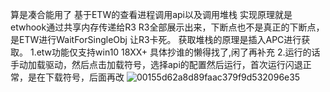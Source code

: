 算是凑合能用了 基于ETW的查看进程调用api以及调用堆栈
实现原理就是etwhook通过共享内存传递给R3  R3全部展示出来，下断点也不是真正的下断点，是ETW进行WaitForSingleObj 让R3卡死。 获取堆栈的原理是插入APC进行获取。
1.etw功能仅支持win10 18XX+  具体抄谁的懒得找了,闲了再补充
2.运行的话手动加载驱动，然后点击加载符号，选择api的配置然后运行，首次运行闪退正常，是在下载符号，后面再改
![00155d62a8d89faac379f9d532096e35](https://github.com/user-attachments/assets/a6d6dc24-8457-4b59-bf7c-f00c0dfed07d)

